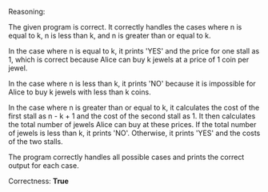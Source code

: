 Reasoning: 

The given program is correct. It correctly handles the cases where n is equal to k, n is less than k, and n is greater than or equal to k. 

In the case where n is equal to k, it prints 'YES' and the price for one stall as 1, which is correct because Alice can buy k jewels at a price of 1 coin per jewel.

In the case where n is less than k, it prints 'NO' because it is impossible for Alice to buy k jewels with less than k coins.

In the case where n is greater than or equal to k, it calculates the cost of the first stall as n - k + 1 and the cost of the second stall as 1. It then calculates the total number of jewels Alice can buy at these prices. If the total number of jewels is less than k, it prints 'NO'. Otherwise, it prints 'YES' and the costs of the two stalls. 

The program correctly handles all possible cases and prints the correct output for each case.

Correctness: **True**